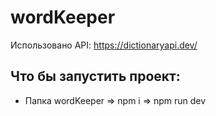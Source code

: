 # wordKeeper
Использовано API: 
https://dictionaryapi.dev/

## Что бы запустить проект:
- Папка wordKeeper => npm i => npm run dev
